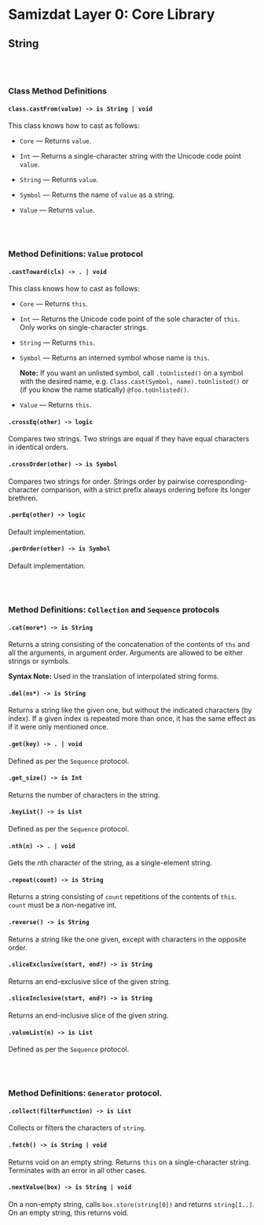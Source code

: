 Samizdat Layer 0: Core Library
==============================

String
------


<br><br>
### Class Method Definitions

#### `class.castFrom(value) -> is String | void`

This class knows how to cast as follows:

* `Core` &mdash; Returns `value`.

* `Int` &mdash; Returns a single-character string with the Unicode code
  point `value`.

* `String` &mdash; Returns `value`.

* `Symbol` &mdash; Returns the name of `value` as a string.

* `Value` &mdash; Returns `value`.


<br><br>
### Method Definitions: `Value` protocol

#### `.castToward(cls) -> . | void`

This class knows how to cast as follows:

* `Core` &mdash; Returns `this`.

* `Int` &mdash; Returns the Unicode code point of the sole character of
  `this`. Only works on single-character strings.

* `String` &mdash; Returns `this`.

* `Symbol` &mdash; Returns an interned symbol whose name is `this`.

  **Note:** If you want an unlisted symbol, call `.toUnlisted()` on a
  symbol with the desired name, e.g. `Class.cast(Symbol, name).toUnlisted()`
  or (if you know the name statically) `@foo.toUnlisted()`.

* `Value` &mdash; Returns `this`.

#### `.crossEq(other) -> logic`

Compares two strings. Two strings are equal if they have equal characters in
identical orders.

#### `.crossOrder(other) -> is Symbol`

Compares two strings for order. Strings order by pairwise
corresponding-character comparison, with a strict prefix always ordering
before its longer brethren.

#### `.perEq(other) -> logic`

Default implementation.

#### `.perOrder(other) -> is Symbol`

Default implementation.


<br><br>
### Method Definitions: `Collection` and `Sequence` protocols

#### `.cat(more*) -> is String`

Returns a string consisting of the concatenation of the contents of `ths`
and all the arguments, in argument order. Arguments are allowed to be
either strings or symbols.

**Syntax Note:** Used in the translation of interpolated string forms.

#### `.del(ns*) -> is String`

Returns a string like the given one, but without the indicated characters
(by index). If a given index is repeated more than once, it has the same
effect as if it were only mentioned once.

#### `.get(key) -> . | void`

Defined as per the `Sequence` protocol.

#### `.get_size() -> is Int`

Returns the number of characters in the string.

#### `.keyList() -> is List`

Defined as per the `Sequence` protocol.

#### `.nth(n) -> . | void`

Gets the nth character of the string, as a single-element string.

#### `.repeat(count) -> is String`

Returns a string consisting of `count` repetitions of the contents of `this`.
`count` must be a non-negative int.

#### `.reverse() -> is String`

Returns a string like the one given, except with characters in the opposite
order.

#### `.sliceExclusive(start, end?) -> is String`

Returns an end-exclusive slice of the given string.

#### `.sliceInclusive(start, end?) -> is String`

Returns an end-inclusive slice of the given string.

#### `.valueList(n) -> is List`

Defined as per the `Sequence` protocol.


<br><br>
### Method Definitions: `Generator` protocol.

#### `.collect(filterFunction) -> is List`

Collects or filters the characters of `string`.

#### `.fetch() -> is String | void`

Returns void on an empty string. Returns `this` on a single-character string.
Terminates with an error in all other cases.

#### `.nextValue(box) -> is String | void`

On a non-empty string, calls `box.store(string[0])` and returns
`string[1..]`. On an empty string, this returns void.
